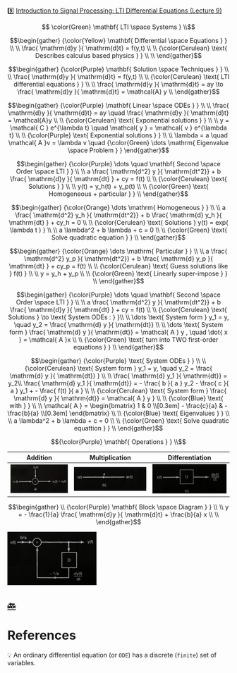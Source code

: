 :nine: [Introduction to Signal Processing: LTI Differential Equations (Lecture 9)](https://youtu.be/DEXuVeMfJl8)

```math
   \color{Green} \mathbf{ LTI \space Systems  } \\
```

```math
\begin{gather}
   {\color{Yellow} \mathbf{ Differential \space Equations } } \\
    \\
    \frac{ \mathrm{d}y }{ \mathrm{d}t} = f(y,t) \\
    \\
   {\color{Cerulean} \text{ Describes calculus based physics } } \\
    \\
\end{gather}
```

```math
\begin{gather}
   {\color{Purple} \mathbf{ Solution \space Techniques } } \\
    \\
    \frac{ \mathrm{d}y }{ \mathrm{d}t} = f(y,t) \\
    \\
   {\color{Cerulean} \text{ LTI differential equations } } \\
    \\
    \frac{ \mathrm{d}y }{ \mathrm{d}t} = ay \to \frac{ \mathrm{d}y }{ \mathrm{d}t} = \mathcal{A} y \\
\end{gather}
```

```math
\begin{gather}
   {\color{Purple} \mathbf{ Linear \space ODEs } } \\
    \\
    \frac{ \mathrm{d}y }{ \mathrm{d}t} = ay \quad \frac{ \mathrm{d}y }{ \mathrm{d}t} = \mathcal{A}y \\
    \\
   {\color{Cerulean} \text{ Exponential solutions } } \\
    \\
    y = \mathcal{ C } e^{\lambda t} \quad \mathcal{ y } = \mathcal{ v } e^{\lambda t} \\
    \\
   {\color{Purple} \text{ Exponential solutions } } \\
    \\
    \lambda = a \quad \mathcal{ A }v = \lambda v \quad {\color{Green} \dots \mathrm{ Eigenvalue \space Problem } }
\end{gather}
```

```math
\begin{gather}
   {\color{Purple} \dots \quad \mathbf{ Second \space Order \space LTI } } \\
    \\
    a \frac{ \mathrm{d^2} y }{ \mathrm{dt^2}} + b \frac{ \mathrm{d}y }{ \mathrm{dt} } + cy = f(t) \\
    \\
   {\color{Cerulean} \text{ Solutions } } \\
    \\
    y(t) = y_h(t) + y_p(t) \\
    \\
   {\color{Green} \text{ Homogeneous + particular } } \\
\end{gather}
```

```math
\begin{gather}
   {\color{Orange} \dots \mathrm{ Homogeneous } } \\
    \\
    a \frac{ \mathrm{d^2} y_h }{ \mathrm{dt^2}} + b \frac{ \mathrm{d} y_h }{ \mathrm{dt} } + cy_h = 0 \\
    \\
   {\color{Cerulean} \text{ Solutions } y(t) = exp( \lambda t ) } \\
    \\
    a \lambda^2 + b \lambda + c = 0 \\
    \\
   {\color{Green} \text{ Solve quadratic equation } } \\
\end{gather}
```

```math
\begin{gather}
   {\color{Orange} \dots \mathrm{ Particular } } \\
    \\
    a \frac{ \mathrm{d^2} y_p }{ \mathrm{dt^2}} + b \frac{ \mathrm{d} y_p }{ \mathrm{dt} } + cy_p = f(t) \\
    \\
   {\color{Cerulean} \text{ Guess solutions like } f(t) } \\
    \\
    y = y_h + y_p \\
    \\
   {\color{Green} \text{ Linearly super-impose } } \\
\end{gather}
```

```math
\begin{gather}
   {\color{Purple} \dots \quad \mathbf{ Second \space Order \space LTI } } \\
    \\
    a \frac{ \mathrm{d^2} y }{ \mathrm{dt^2}} + b \frac{ \mathrm{d}y }{ \mathrm{dt} } + cy = f(t) \\
    \\
   {\color{Cerulean} \text{ Solutions } \to \text{ System ODEs : } }\\
   \\
    \dots \text{ System form } y_1 = y, \quad y_2 =  \frac{ \mathrm{d} y }{ \mathrm{dt}}  \\
    \\
    \dots \text{ System form } \frac{ \mathrm{d} y }{ \mathrm{dt}} = \mathcal{ A } y , \quad \dot{ x } = \mathcal{ A }x \\
    \\
   {\color{Green} \text{ turn into TWO first-order equations } } \\
\end{gather}
```

```math
\begin{gather}
   {\color{Purple} \text{ System ODEs } } \\
    \\
   {\color{Cerulean} \text{ System form } y_1 = y, \quad y_2 =  \frac{ \mathrm{d} y }{ \mathrm{dt}} } \\
    \\
    \frac{ \mathrm{d} y_1 }{ \mathrm{dt}} = y_2\\
    \frac{ \mathrm{d} y_1 }{ \mathrm{dt}} = - \frac{ b }{ a } y_2 - \frac{ c }{ a } y_1 + - \frac{ f(t) }{ a } \\  
    \\
   {\color{Cerulean} \text{ System form } \frac{ \mathrm{d} y }{ \mathrm{dt}} = \mathcal{ A } y } \\
    \\
   {\color{Blue} \text{ with }  } \\
    \\
   \mathcal{ A } = \begin{bmatrix}
                        1             & 0             \\[0.3em] 
                        - \frac{c}{a} & - \frac{b}{a} \\[0.3em]
                     \end{bmatrix} \\
   \\
   {\color{Blue} \text{ Eigenvalues }  } \\
   \\
a \lambda^2 + b \lambda + c = 0 \\
    \\
   {\color{Green} \text{ Solve quadratic equattion } } \\

\end{gather}
```

```math
{\color{Purple} \mathbf{ Operations } } \\
```

| Addition | Multiplication | Differentiation | 
|-|-|-|
| <img src=images/operation-addition.png width='' height='' > </img> | <img src=images/operation-multiplication.png width='' height='' > </img> | <img src=images/operation-differentiation.png width='' height='' > </img> |

```math
\begin{gather}
   \\
   {\color{Purple} \mathbf{ Block \space Diagram } } \\
    \\
    y = - \frac{1}{a} \frac{ \mathrm{d}y }{ \mathrm{d}t} + \frac{b}{a} x \\
    \\
\end{gather}
```

<img src=images/operation-block-diagram.png width=40% height=40% > </img>

## [:back: ](../#round_pushpin-signal-processing-an-introduction)

# References

:bulb: An ordinary differential equation (or `ODE`) has a discrete (`finite`) set of variables. 

